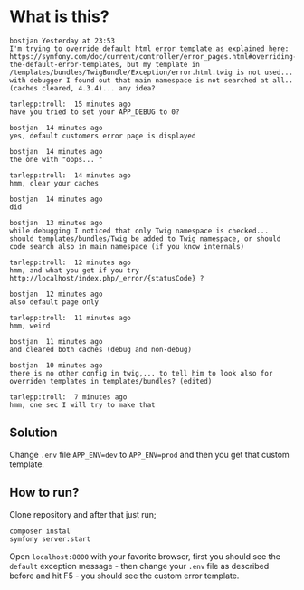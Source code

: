 # What is this?

```
bostjan Yesterday at 23:53
I'm trying to override default html error template as explained here: https://symfony.com/doc/current/controller/error_pages.html#overriding-the-default-error-templates, but my template in /templates/bundles/TwigBundle/Exception/error.html.twig is not used... with debugger I found out that main namespace is not searched at all.. (caches cleared, 4.3.4)... any idea?

tarlepp:troll:  15 minutes ago
have you tried to set your APP_DEBUG to 0?

bostjan  14 minutes ago
yes, default customers error page is displayed

bostjan  14 minutes ago
the one with "oops... "

tarlepp:troll:  14 minutes ago
hmm, clear your caches

bostjan  14 minutes ago
did

bostjan  13 minutes ago
while debugging I noticed that only Twig namespace is checked... should templates/bundles/Twig be added to Twig namespace, or should code search also in main namespace (if you know internals)

tarlepp:troll:  12 minutes ago
hmm, and what you get if you try http://localhost/index.php/_error/{statusCode} ?

bostjan  12 minutes ago
also default page only

tarlepp:troll:  11 minutes ago
hmm, weird

bostjan  11 minutes ago
and cleared both caches (debug and non-debug)

bostjan  10 minutes ago
there is no other config in twig,... to tell him to look also for overriden templates in templates/bundles? (edited) 

tarlepp:troll:  7 minutes ago
hmm, one sec I will try to make that
```

## Solution

Change `.env` file `APP_ENV=dev` to `APP_ENV=prod` and then you get that custom template.

## How to run?

Clone repository and after that just run;

```bash
composer instal
symfony server:start
```

Open `localhost:8000` with your favorite browser, first you should see the 
`default` exception message - then change your `.env` file as described 
before and hit F5 - you should see the custom error template.



